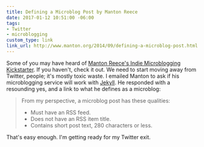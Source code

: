 ```yaml
---
title: Defining a Microblog Post by Manton Reece
date: 2017-01-12 10:51:00 -06:00
tags:
- Twitter
- microblogging
custom_type: link
link_url: http://www.manton.org/2014/09/defining-a-microblog-post.html
---
```


Some of you may have heard of [Manton Reece's Indie Microblogging Kickstarter](https://www.kickstarter.com/projects/manton/indie-microblogging-owning-your-short-form-writing). If you haven't, check it out. We need to start moving away from Twitter, people; it's mostly toxic waste. I emailed Manton to ask if his microblogging service will work with [Jekyll](http://jekyllrb.com). He responded with a resounding yes, and a link to what he defines as a microblog:

> From my perspective, a microblog post has these qualities:
>
> - Must have an RSS feed.
> - Does not have an RSS item title.
> - Contains short post text, 280 characters or less.

That's easy enough. I'm getting ready for my Twitter exit.

